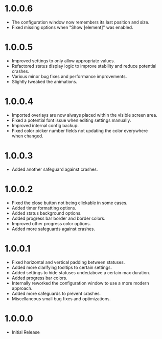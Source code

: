 # 1.0.0.6
- The configuration window now remembers its last position and size.
- Fixed missing options when "Show [element]" was enabled.

# 1.0.0.5
- Improved settings to only allow appropriate values.
- Refactored status display logic to improve stability and reduce potential crashes.
- Various minor bug fixes and performance improvements.
- Slightly tweaked the animations.

# 1.0.0.4
- Imported overlays are now always placed within the visible screen area.
- Fixed a potential font issue when editing settings manually.
- Improved internal config backup.
- Fixed color picker number fields not updating the color everywhere when changed.

# 1.0.0.3
- Added another safeguard against crashes.

# 1.0.0.2
- Fixed the close button not being clickable in some cases.
- Added timer formatting options.
- Added status background options.
- Added progress bar border and border colors.
- Improved other progress color options.
- Added more safeguards against crashes.

# 1.0.0.1
- Fixed horizontal and vertical padding between statuses.
- Added more clarifying tooltips to certain settings.
- Added settings to hide statuses under/above a certain max duration.
- Added progress bar colors.
- Internally reworked the configuration window to use a more modern approach.
- Added more safeguards to prevent crashes.
- Miscellaneous small bug fixes and optimizations.

# 1.0.0.0
- Initial Release
